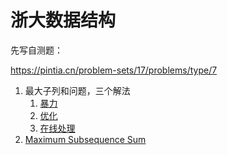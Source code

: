 # 浙大数据结构

先写自测题：

https://pintia.cn/problem-sets/17/problems/type/7

1. 最大子列和问题，三个解法
   1. [暴力](week1/num1-0.cpp)
   2. [优化](week1/num1-1.cpp)
   3. [在线处理](week1/num1-2.cpp)
2. [Maximum Subsequence Sum](week1/num1.cpp)